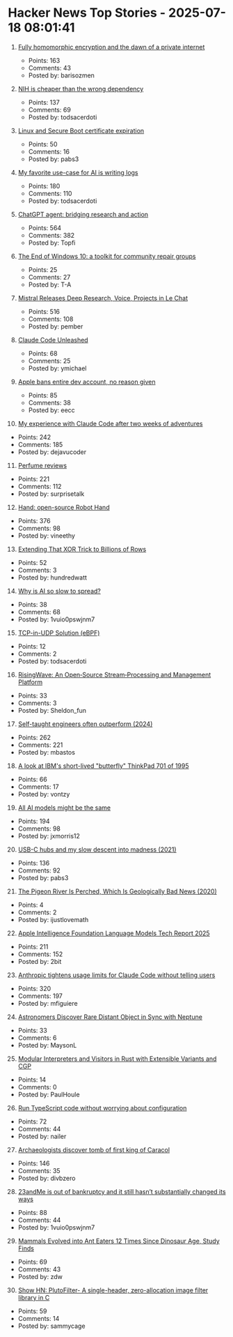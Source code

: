 # Hacker News Top Stories - 2025-07-18 08:01:41

1. [Fully homomorphic encryption and the dawn of a private internet](https://bozmen.io/fhe)
   - Points: 163
   - Comments: 43
   - Posted by: barisozmen

2. [NIH is cheaper than the wrong dependency](https://lewiscampbell.tech/blog/250718.html)
   - Points: 137
   - Comments: 69
   - Posted by: todsacerdoti

3. [Linux and Secure Boot certificate expiration](https://lwn.net/SubscriberLink/1029767/08f1d17c020e8292/)
   - Points: 50
   - Comments: 16
   - Posted by: pabs3

4. [My favorite use-case for AI is writing logs](https://newsletter.vickiboykis.com/archive/my-favorite-use-case-for-ai-is-writing-logs/)
   - Points: 180
   - Comments: 110
   - Posted by: todsacerdoti

5. [ChatGPT agent: bridging research and action](https://openai.com/index/introducing-chatgpt-agent/)
   - Points: 564
   - Comments: 382
   - Posted by: Topfi

6. [The End of Windows 10: a toolkit for community repair groups](https://therestartproject.org/end-of-windows-10-toolkit-for-repair-groups/)
   - Points: 25
   - Comments: 27
   - Posted by: T-A

7. [Mistral Releases Deep Research, Voice, Projects in Le Chat](https://mistral.ai/news/le-chat-dives-deep)
   - Points: 516
   - Comments: 108
   - Posted by: pember

8. [Claude Code Unleashed](https://ymichael.com/2025/07/15/claude-code-unleashed)
   - Points: 68
   - Comments: 25
   - Posted by: ymichael

9. [Apple bans entire dev account, no reason given](https://twitter.com/rameerez/status/1945784476723810739)
   - Points: 85
   - Comments: 38
   - Posted by: eecc

10. [My experience with Claude Code after two weeks of adventures](https://sankalp.bearblog.dev/my-claude-code-experience-after-2-weeks-of-usage/)
   - Points: 242
   - Comments: 185
   - Posted by: dejavucoder

11. [Perfume reviews](https://gwern.net/blog/2025/perfume)
   - Points: 221
   - Comments: 112
   - Posted by: surprisetalk

12. [Hand: open-source Robot Hand](https://github.com/pollen-robotics/AmazingHand)
   - Points: 376
   - Comments: 98
   - Posted by: vineethy

13. [Extending That XOR Trick to Billions of Rows](https://nochlin.com/blog/extending-that-xor-trick)
   - Points: 52
   - Comments: 3
   - Posted by: hundredwatt

14. [Why is AI so slow to spread?](https://www.economist.com/finance-and-economics/2025/07/17/why-is-ai-so-slow-to-spread-economics-can-explain)
   - Points: 38
   - Comments: 68
   - Posted by: 1vuio0pswjnm7

15. [TCP-in-UDP Solution (eBPF)](https://blog.mptcp.dev/2025/07/14/TCP-in-UDP.html)
   - Points: 12
   - Comments: 2
   - Posted by: todsacerdoti

16. [RisingWave: An Open‑Source Stream‑Processing and Management Platform](https://github.com/risingwavelabs/risingwave)
   - Points: 33
   - Comments: 3
   - Posted by: Sheldon_fun

17. [Self-taught engineers often outperform (2024)](https://michaelbastos.com/blog/why-self-taught-engineers-often-outperform)
   - Points: 262
   - Comments: 221
   - Posted by: mbastos

18. [A look at IBM's short-lived "butterfly" ThinkPad 701 of 1995](https://www.fastcompany.com/91356463/ibm-thinkpad-701-butterfly-keyboard)
   - Points: 66
   - Comments: 17
   - Posted by: vontzy

19. [All AI models might be the same](https://blog.jxmo.io/p/there-is-only-one-model)
   - Points: 194
   - Comments: 98
   - Posted by: jxmorris12

20. [USB-C hubs and my slow descent into madness (2021)](https://overengineer.dev/blog/2021/04/25/usb-c-hub-madness/)
   - Points: 136
   - Comments: 92
   - Posted by: pabs3

21. [The Pigeon River Is Perched, Which Is Geologically Bad News (2020)](https://princegeology.com/the-pigeon-river-is-perched-which-is-geologically-bad-news-for-it/)
   - Points: 4
   - Comments: 2
   - Posted by: ijustlovemath

22. [Apple Intelligence Foundation Language Models Tech Report 2025](https://machinelearning.apple.com/research/apple-foundation-models-tech-report-2025)
   - Points: 211
   - Comments: 152
   - Posted by: 2bit

23. [Anthropic tightens usage limits for Claude Code without telling users](https://techcrunch.com/2025/07/17/anthropic-tightens-usage-limits-for-claude-code-without-telling-users/)
   - Points: 320
   - Comments: 197
   - Posted by: mfiguiere

24. [Astronomers Discover Rare Distant Object in Sync with Neptune](https://pweb.cfa.harvard.edu/news/astronomers-discover-rare-distant-object-sync-neptune)
   - Points: 33
   - Comments: 6
   - Posted by: MaysonL

25. [Modular Interpreters and Visitors in Rust with Extensible Variants and CGP](https://contextgeneric.dev/blog/extensible-datatypes-part-2/)
   - Points: 14
   - Comments: 0
   - Posted by: PaulHoule

26. [Run TypeScript code without worrying about configuration](https://tsx.is/)
   - Points: 72
   - Comments: 44
   - Posted by: nailer

27. [Archaeologists discover tomb of first king of Caracol](https://uh.edu/news-events/stories/2025/july/07102025-caracol-chase-discovery-maya-ruler.php)
   - Points: 146
   - Comments: 35
   - Posted by: divbzero

28. [23andMe is out of bankruptcy and it still hasn’t substantially changed its ways](https://www.washingtonpost.com/technology/2025/07/17/23andme-bankruptcy-privacy/)
   - Points: 88
   - Comments: 44
   - Posted by: 1vuio0pswjnm7

29. [Mammals Evolved into Ant Eaters 12 Times Since Dinosaur Age, Study Finds](https://news.njit.edu/mammals-evolved-ant-eaters-12-times-dinosaur-age-study-finds)
   - Points: 69
   - Comments: 43
   - Posted by: zdw

30. [Show HN: PlutoFilter- A single-header, zero-allocation image filter library in C](https://github.com/sammycage/plutofilter)
   - Points: 59
   - Comments: 14
   - Posted by: sammycage

